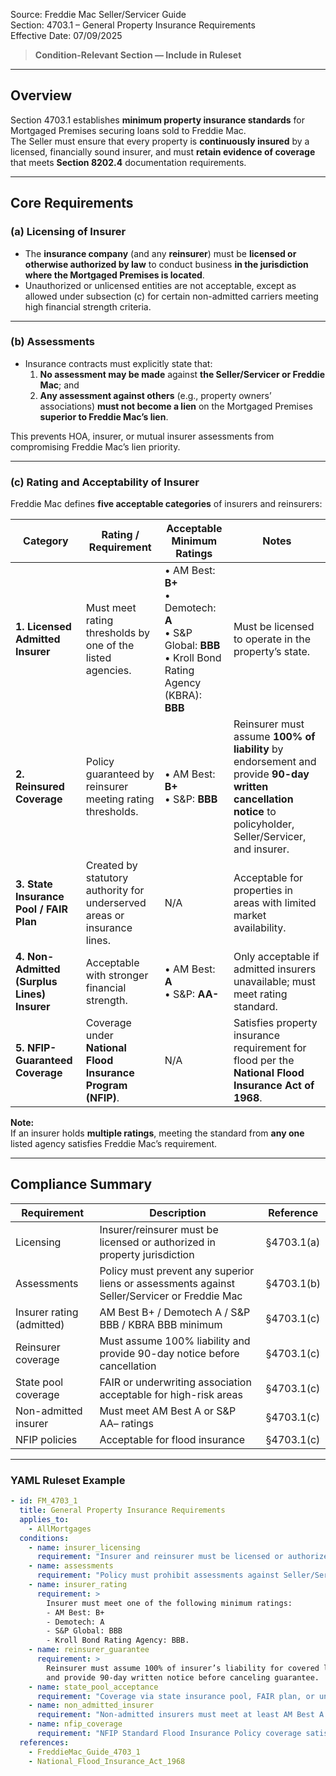 Source: Freddie Mac Seller/Servicer Guide  
Section: 4703.1 – General Property Insurance Requirements  
Effective Date: 07/09/2025  

> **Condition-Relevant Section — Include in Ruleset**

---

## Overview  

Section 4703.1 establishes **minimum property insurance standards** for Mortgaged Premises securing loans sold to Freddie Mac.  
The Seller must ensure that every property is **continuously insured** by a licensed, financially sound insurer, and must **retain evidence of coverage** that meets **Section 8202.4** documentation requirements.

---

## Core Requirements  

### (a) Licensing of Insurer  

- The **insurance company** (and any **reinsurer**) must be **licensed or otherwise authorized by law** to conduct business **in the jurisdiction where the Mortgaged Premises is located**.  
- Unauthorized or unlicensed entities are not acceptable, except as allowed under subsection (c) for certain non-admitted carriers meeting high financial strength criteria.

---

### (b) Assessments  

- Insurance contracts must explicitly state that:  
  1. **No assessment may be made** against **the Seller/Servicer or Freddie Mac**; and  
  2. **Any assessment against others** (e.g., property owners’ associations) **must not become a lien** on the Mortgaged Premises **superior to Freddie Mac’s lien**.  

This prevents HOA, insurer, or mutual insurer assessments from compromising Freddie Mac’s lien priority.

---

### (c) Rating and Acceptability of Insurer  

Freddie Mac defines **five acceptable categories** of insurers and reinsurers:

| Category | Rating / Requirement | Acceptable Minimum Ratings | Notes |
|-----------|----------------------|-----------------------------|--------|
| **1. Licensed Admitted Insurer** | Must meet rating thresholds by one of the listed agencies. | • AM Best: **B+**<br>• Demotech: **A**<br>• S&P Global: **BBB**<br>• Kroll Bond Rating Agency (KBRA): **BBB** | Must be licensed to operate in the property’s state. |
| **2. Reinsured Coverage** | Policy guaranteed by reinsurer meeting rating thresholds. | • AM Best: **B+**<br>• S&P: **BBB** | Reinsurer must assume **100% of liability** by endorsement and provide **90-day written cancellation notice** to policyholder, Seller/Servicer, and insurer. |
| **3. State Insurance Pool / FAIR Plan** | Created by statutory authority for underserved areas or insurance lines. | N/A | Acceptable for properties in areas with limited market availability. |
| **4. Non-Admitted (Surplus Lines) Insurer** | Acceptable with stronger financial strength. | • AM Best: **A**<br>• S&P: **AA-** | Only acceptable if admitted insurers unavailable; must meet rating standard. |
| **5. NFIP-Guaranteed Coverage** | Coverage under **National Flood Insurance Program (NFIP)**. | N/A | Satisfies property insurance requirement for flood per the **National Flood Insurance Act of 1968**. |

**Note:**  
If an insurer holds **multiple ratings**, meeting the standard from **any one** listed agency satisfies Freddie Mac’s requirement.

---

## Compliance Summary  

| Requirement | Description | Reference |
|--------------|--------------|------------|
| Licensing | Insurer/reinsurer must be licensed or authorized in property jurisdiction | §4703.1(a) |
| Assessments | Policy must prevent any superior liens or assessments against Seller/Servicer or Freddie Mac | §4703.1(b) |
| Insurer rating (admitted) | AM Best B+ / Demotech A / S&P BBB / KBRA BBB minimum | §4703.1(c) |
| Reinsurer coverage | Must assume 100% liability and provide 90-day notice before cancellation | §4703.1(c) |
| State pool coverage | FAIR or underwriting association acceptable for high-risk areas | §4703.1(c) |
| Non-admitted insurer | Must meet AM Best A or S&P AA– ratings | §4703.1(c) |
| NFIP policies | Acceptable for flood insurance | §4703.1(c) |

---

### YAML Ruleset Example  

```yaml
- id: FM_4703_1
  title: General Property Insurance Requirements
  applies_to:
    - AllMortgages
  conditions:
    - name: insurer_licensing
      requirement: "Insurer and reinsurer must be licensed or authorized to conduct business in the jurisdiction of the Mortgaged Premises."
    - name: assessments
      requirement: "Policy must prohibit assessments against Seller/Servicer or Freddie Mac and ensure no superior liens may result from assessments."
    - name: insurer_rating
      requirement: >
        Insurer must meet one of the following minimum ratings:
        - AM Best: B+
        - Demotech: A
        - S&P Global: BBB
        - Kroll Bond Rating Agency: BBB.
    - name: reinsurer_guarantee
      requirement: >
        Reinsurer must assume 100% of insurer’s liability for covered loss due to insolvency,
        and provide 90-day written notice before canceling guarantee.
    - name: state_pool_acceptance
      requirement: "Coverage via state insurance pool, FAIR plan, or underwriting association is acceptable for limited-market areas."
    - name: non_admitted_insurer
      requirement: "Non-admitted insurers must meet at least AM Best A or S&P Global AA– ratings."
    - name: nfip_coverage
      requirement: "NFIP Standard Flood Insurance Policy coverage satisfies property insurance requirement for flood risk."
  references:
    - FreddieMac_Guide_4703_1
    - National_Flood_Insurance_Act_1968
